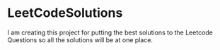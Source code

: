 # LeetCodeSolutions
I am creating this project for putting the best solutions to the Leetcode Questions so all the solutions will be at one place.

